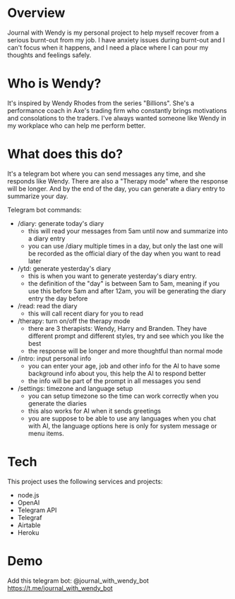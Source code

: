 # Overview
Journal with Wendy is my personal project to help myself recover from a serious burnt-out from my job. I have anxiety issues during burnt-out and I can't focus when it happens, and I need a place where I can pour my thoughts and feelings safely.

# Who is Wendy?
It's inspired by Wendy Rhodes from the series "Billions". She's a performance coach in Axe's trading firm who constantly brings motivations and consolations to the traders. I've always wanted someone like Wendy in my workplace who can help me perform better.

# What does this do?
It's a telegram bot where you can send messages any time, and she responds like Wendy. There are also a "Therapy mode" where the response will be longer. And by the end of the day, you can generate a diary entry to summarize your day.

Telegram bot commands:
- /diary: generate today's diary
  - this will read your messages from 5am until now and summarize into a diary entry
  - you can use /diary multiple times in a day, but only the last one will be recorded as the official diary of the day when you want to read later
- /ytd: generate yesterday's diary
  - this is when you want to generate yesterday's diary entry.
  - the definition of the "day" is between 5am to 5am, meaning if you use this before 5am and after 12am, you will be generating the diary entry the day before
- /read: read the diary
  - this will call recent diary for you to read
- /therapy: turn on/off the therapy mode
  - there are 3 therapists: Wendy, Harry and Branden. They have different prompt and different styles, try and see which you like the best
  - the response will be longer and more thoughtful than normal mode
- /intro: input personal info
  - you can enter your age, job and other info for the AI to have some background info about you, this help the AI to respond better
  - the info will be part of the prompt in all messages you send
- /settings: timezone and language setup
  - you can setup timezone so the time can work correctly when you generate the diaries
  - this also works for AI when it sends greetings
  - you are suppose to be able to use any languages when you chat with AI, the language options here is only for system message or menu items.




# Tech
This project uses the following services and projects:
- node.js
- OpenAI
- Telegram API
- Telegraf
- Airtable
- Heroku

# Demo
Add this telegram bot:
@journal_with_wendy_bot
https://t.me/journal_with_wendy_bot


